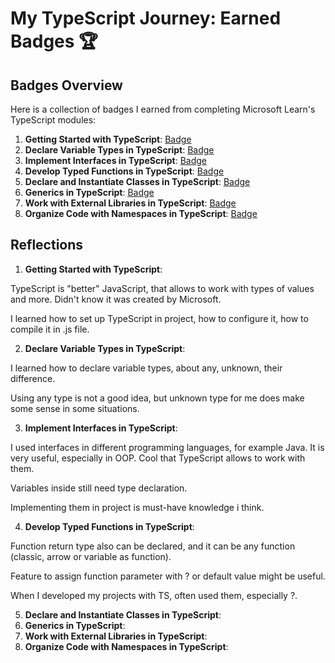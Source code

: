 # My TypeScript Journey: Earned Badges 🏆

## Badges Overview

Here is a collection of badges I earned from completing Microsoft Learn's TypeScript modules:

1. **Getting Started with TypeScript**: [Badge](https://learn.microsoft.com/api/achievements/share/ru-ru/z1ll1ax-3893/WZCERSBN?sharingId=2582D21C5D9CC3B7)
2. **Declare Variable Types in TypeScript**: [Badge](https://learn.microsoft.com/api/achievements/share/ru-ru/z1ll1ax-3893/74NT4XWZ?sharingId=2582D21C5D9CC3B7)
3. **Implement Interfaces in TypeScript**: [Badge](https://learn.microsoft.com/api/achievements/share/ru-ru/z1ll1ax-3893/J9EW3HHT?sharingId=2582D21C5D9CC3B7)
4. **Develop Typed Functions in TypeScript**: [Badge](https://learn.microsoft.com/api/achievements/share/ru-ru/z1ll1ax-3893/FVU4483X?sharingId=2582D21C5D9CC3B7)
5. **Declare and Instantiate Classes in TypeScript**: [Badge](badge-link)
6. **Generics in TypeScript**: [Badge](badge-link)
7. **Work with External Libraries in TypeScript**: [Badge](badge-link)
8. **Organize Code with Namespaces in TypeScript**: [Badge](badge-link)

## Reflections

1. **Getting Started with TypeScript**:

TypeScript is "better" JavaScript, that allows to work with types of values and more. Didn't know it was created by Microsoft.

I learned how to set up TypeScript in project, how to configure it, how to compile it in .js file.

2. **Declare Variable Types in TypeScript**:

I learned how to declare variable types, about any, unknown, their difference.

Using any type is not a good idea, but unknown type for me does make some sense in some situations.

3. **Implement Interfaces in TypeScript**:

I used interfaces in different programming languages, for example Java. It is very useful, especially in OOP. Cool that TypeScript allows to work with them.

Variables inside still need type declaration.

Implementing them in project is must-have knowledge i think. 

4. **Develop Typed Functions in TypeScript**:

Function return type also can be declared, and it can be any function (classic, arrow or variable as function).

Feature to assign function parameter with ? or default value might be useful.

When I developed my projects with TS, often used them, especially ?.

5. **Declare and Instantiate Classes in TypeScript**:
6. **Generics in TypeScript**:
7. **Work with External Libraries in TypeScript**:
8. **Organize Code with Namespaces in TypeScript**: